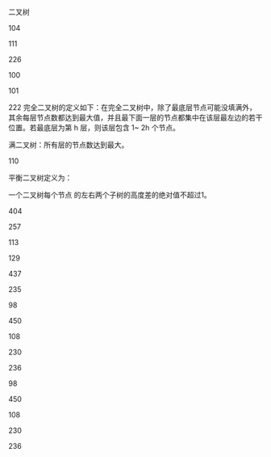 二叉树

104

111



226

100

101



222
完全二叉树的定义如下：在完全二叉树中，除了最底层节点可能没填满外，其余每层节点数都达到最大值，并且最下面一层的节点都集中在该层最左边的若干位置。若最底层为第 h 层，则该层包含 1~ 2h 个节点。

满二叉树：所有层的节点数达到最大。

110

平衡二叉树定义为：

一个二叉树每个节点 的左右两个子树的高度差的绝对值不超过1。

404

257

113

129

437

235

98

450

108

230

236

98

450

108

230

236

